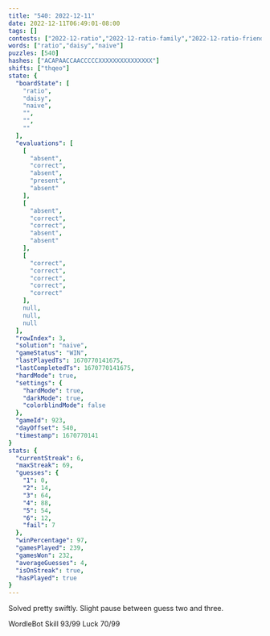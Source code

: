 ```yaml
---
title: "540: 2022-12-11"
date: 2022-12-11T06:49:01-08:00
tags: []
contests: ["2022-12-ratio","2022-12-ratio-family","2022-12-ratio-friends"]
words: ["ratio","daisy","naive"]
puzzles: [540]
hashes: ["ACAPAACCAACCCCCXXXXXXXXXXXXXXX"]
shifts: ["thqeo"]
state: {
  "boardState": [
    "ratio",
    "daisy",
    "naive",
    "",
    "",
    ""
  ],
  "evaluations": [
    [
      "absent",
      "correct",
      "absent",
      "present",
      "absent"
    ],
    [
      "absent",
      "correct",
      "correct",
      "absent",
      "absent"
    ],
    [
      "correct",
      "correct",
      "correct",
      "correct",
      "correct"
    ],
    null,
    null,
    null
  ],
  "rowIndex": 3,
  "solution": "naive",
  "gameStatus": "WIN",
  "lastPlayedTs": 1670770141675,
  "lastCompletedTs": 1670770141675,
  "hardMode": true,
  "settings": {
    "hardMode": true,
    "darkMode": true,
    "colorblindMode": false
  },
  "gameId": 923,
  "dayOffset": 540,
  "timestamp": 1670770141
}
stats: {
  "currentStreak": 6,
  "maxStreak": 69,
  "guesses": {
    "1": 0,
    "2": 14,
    "3": 64,
    "4": 88,
    "5": 54,
    "6": 12,
    "fail": 7
  },
  "winPercentage": 97,
  "gamesPlayed": 239,
  "gamesWon": 232,
  "averageGuesses": 4,
  "isOnStreak": true,
  "hasPlayed": true
}
---
```

<!-- more -->

Solved pretty swiftly. Slight pause between guess two and three.

WordleBot
Skill 93/99
Luck 70/99
